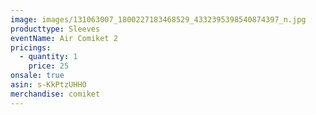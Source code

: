 ```yaml
---
image: images/131063007_1800227183468529_4332395398540874397_n.jpg
producttype: Sleeves
eventName: Air Comiket 2
pricings:
  - quantity: 1
    price: 25
onsale: true
asin: s-KkPtzUHHO
merchandise: comiket
---
```

